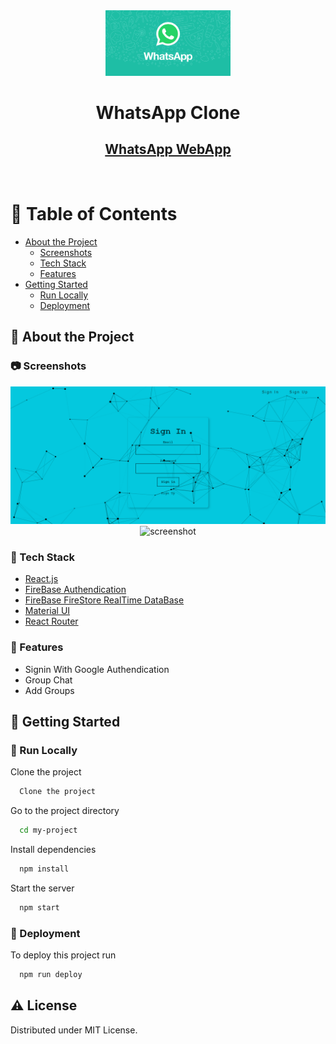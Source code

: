 <div align="center">

  <img src="/assets/whatsapp.PNG" alt="logo" width="200" height="auto" />
  <h1>WhatsApp Clone</h1>
   
<h2>
    <a href="https://AjayKumar-Here.github.io/Whatsapp-WebApp/">WhatsApp WebApp</a>
  </h2>
</div>

<br />

<!-- Table of Contents -->
# :notebook_with_decorative_cover: Table of Contents

- [About the Project](#star2-about-the-project)
  * [Screenshots](#camera-screenshots)
  * [Tech Stack](#space_invader-tech-stack)
  * [Features](#dart-features)
- [Getting Started](#toolbox-getting-started)
  * [Run Locally](#running-run-locally)
  * [Deployment](#triangular_flag_on_post-deployment)


<!-- About the Project -->
## :star2: About the Project


<!-- Screenshots -->
### :camera: Screenshots

<div align="center"> 
  <img src="https://github.com/AjayKumar-Here/Vision-AI-Repo/blob/main/assets/ps1.PNG" alt="screenshot" />
</div>
<div align="center"> 
  <img src="https://github.com/AjayKumar-Here/Vision-AI-Repo/blob/main/assets/ps2.PNG" alt="screenshot" />
</div>


<!-- TechStack -->
### :space_invader: Tech Stack

  <ul>
    <li><a href="https://reactjs.org/">React.js</a></li>
    <li><a href="https://firebase.com/">FireBase Authendication</a></li>
    <li><a href="https://firebase.com/">FireBase FireStore RealTime DataBase</a></li>
    <li><a href="https://v4.mui.com/">Material UI</a></li>
    <li><a href="https://reactrouter.com/">React Router</a></li>
   
  </ul>
    


<!-- Features -->
### :dart: Features

- Signin With Google Authendication
- Group Chat
- Add Groups



<!-- Getting Started -->
## 	:toolbox: Getting Started

<!-- Run Locally -->
### :running: Run Locally

Clone the project

```bash
  Clone the project
```

Go to the project directory

```bash
  cd my-project
```

Install dependencies

```bash
  npm install
```

Start the server

```bash
  npm start
```


<!-- Deployment -->
### :triangular_flag_on_post: Deployment

To deploy this project run

```bash
  npm run deploy
```


<!-- License -->
## :warning: License

Distributed under MIT License.


